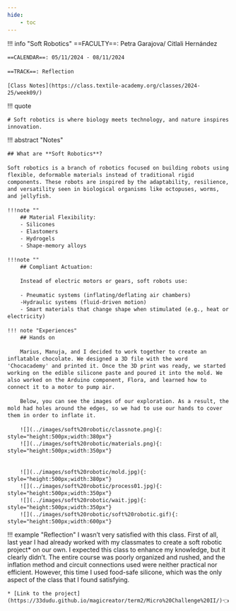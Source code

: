 ```yaml
---
hide:
    - toc
---
```



!!! info "Soft Robotics"
    ==FACULTY==: Petra Garajova/ Citlali Hernández
    
    ==CALENDAR==: 05/11/2024 - 08/11/2024

    ==TRACK==: Reflection

    [Class Notes](https://class.textile-academy.org/classes/2024-25/week09/)

!!! quote

    # Soft robotics is where biology meets technology, and nature inspires innovation.
    
    
!!! abstract "Notes"

    ## What are **Soft Robotics**?

    Soft robotics is a branch of robotics focused on building robots using flexible, deformable materials instead of traditional rigid components. These robots are inspired by the adaptability, resilience, and versatility seen in biological organisms like octopuses, worms, and jellyfish.

    !!!note ""
        ## Material Flexibility:
        - Silicones
        - Elastomers
        - Hydrogels
        - Shape-memory alloys
   
    !!!note ""
        ## Compliant Actuation:
        
        Instead of electric motors or gears, soft robots use:

        - Pneumatic systems (inflating/deflating air chambers)
        -Hydraulic systems (fluid-driven motion)
        - Smart materials that change shape when stimulated (e.g., heat or electricity)

    !!! note "Experiences"
        ## Hands on

        Marius, Manuja, and I decided to work together to create an inflatable chocolate. We designed a 3D file with the word 'Chocacademy' and printed it. Once the 3D print was ready, we started working on the edible silicone paste and poured it into the mold. We also worked on the Arduino component, Flora, and learned how to connect it to a motor to pump air.

        Below, you can see the images of our exploration. As a result, the mold had holes around the edges, so we had to use our hands to cover them in order to inflate it.

        ![](../images/soft%20robotic/classnote.png){: style="height:500px;width:380px"}
        ![](../images/soft%20robotic/materials.png){: style="height:500px;width:350px"}


        ![](../images/soft%20robotic/mold.jpg){: style="height:500px;width:380px"}
        ![](../images/soft%20robotic/process01.jpg){: style="height:500px;width:350px"}
        ![](../images/soft%20robotic/wait.jpg){: style="height:500px;width:350px"}
        ![](../images/soft%20robotic/soft%20robotic.gif){: style="height:500px;width:600px"}

!!! example "Reflection"
    I wasn’t very satisfied with this class. First of all, last year I had already worked with my classmates to create a soft robotic project* on our own. I expected this class to enhance my knowledge, but it clearly didn’t. The entire course was poorly organized and rushed, and the inflation method and circuit connections used were neither practical nor efficient. However, this time I used food-safe silicone, which was the only aspect of the class that I found satisfying.

    * [Link to the project](https://33dudu.github.io/magicreator/term2/Micro%20Challenge%20II/)👈